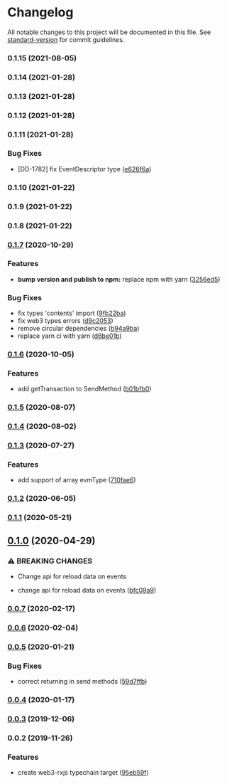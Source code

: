 # Changelog

All notable changes to this project will be documented in this file. See [standard-version](https://github.com/conventional-changelog/standard-version) for commit guidelines.

### 0.1.15 (2021-08-05)

### 0.1.14 (2021-01-28)

### 0.1.13 (2021-01-28)

### 0.1.12 (2021-01-28)

### 0.1.11 (2021-01-28)


### Bug Fixes

* [DD-1782] fix EventDescriptor type ([e626f6a](https://github.com/akropolisio/typechain-target-web3-rxjs/commit/e626f6a7e88f0421922cfa404aed7ef650cc6d9b))

### 0.1.10 (2021-01-22)

### 0.1.9 (2021-01-22)

### 0.1.8 (2021-01-22)

### [0.1.7](https://github.com/akropolisio/typechain-target-web3-rxjs/compare/v0.1.6...v0.1.7) (2020-10-29)


### Features

* **bump version and publish to npm:** replace npm with yarn ([3256ed5](https://github.com/akropolisio/typechain-target-web3-rxjs/commit/3256ed5f2fba9c15ce38771689045cec8c3d651c))


### Bug Fixes

* fix types 'contents' import ([9fb22ba](https://github.com/akropolisio/typechain-target-web3-rxjs/commit/9fb22ba22b1dccbb77a76bf929f6c2102cf957ee))
* fix web3 types errors ([d9c2053](https://github.com/akropolisio/typechain-target-web3-rxjs/commit/d9c2053766908d115e821aaac8977d20c0d55abb))
* remove circular dependencies ([b94a9ba](https://github.com/akropolisio/typechain-target-web3-rxjs/commit/b94a9ba12398b742984fadc6048db629f26ab13c))
* replace yarn ci with yarn ([d6be01b](https://github.com/akropolisio/typechain-target-web3-rxjs/commit/d6be01b5c628aef790c563d9ad90212dde0afcdd))

### [0.1.6](https://github.com/akropolisio/typechain-target-web3-rxjs/compare/v0.1.5...v0.1.6) (2020-10-05)


### Features

* add getTransaction to SendMethod ([b01bfb0](https://github.com/akropolisio/typechain-target-web3-rxjs/commit/b01bfb0f3437464094d0271a2bff0adee8c67a12))

### [0.1.5](https://github.com/akropolisio/typechain-target-web3-rxjs/compare/v0.1.4...v0.1.5) (2020-08-07)

### [0.1.4](https://github.com/akropolisio/typechain-target-web3-rxjs/compare/v0.1.3...v0.1.4) (2020-08-02)

### [0.1.3](https://github.com/akropolisio/typechain-target-web3-rxjs/compare/v0.1.2...v0.1.3) (2020-07-27)


### Features

* add support of array evmType ([710fae6](https://github.com/akropolisio/typechain-target-web3-rxjs/commit/710fae6d3954944fa432ea1b9bf11d478fec4923))

### [0.1.2](https://github.com/akropolisio/typechain-target-web3-rxjs/compare/v0.1.1...v0.1.2) (2020-06-05)

### [0.1.1](https://github.com/akropolisio/typechain-target-web3-rxjs/compare/v0.1.0...v0.1.1) (2020-05-21)

## [0.1.0](https://github.com/akropolisio/typechain-target-web3-rxjs/compare/v0.0.7...v0.1.0) (2020-04-29)


### ⚠ BREAKING CHANGES

* Change api for reload data on events

* change api for reload data on events ([bfc09a9](https://github.com/akropolisio/typechain-target-web3-rxjs/commit/bfc09a938be5d0a6f6f779e765d4ad6f9cfe91b3))

### [0.0.7](https://github.com/akropolisio/typechain-target-web3-rxjs/compare/v0.0.6...v0.0.7) (2020-02-17)

### [0.0.6](https://github.com/akropolisio/typechain-target-web3-rxjs/compare/v0.0.5...v0.0.6) (2020-02-04)

### [0.0.5](https://github.com/akropolisio/typechain-target-web3-rxjs/compare/v0.0.4...v0.0.5) (2020-01-21)


### Bug Fixes

* correct returning in send methods ([59d7ffb](https://github.com/akropolisio/typechain-target-web3-rxjs/commit/59d7ffbb92f638475ad23c041ad03a0419bee30e))

### [0.0.4](https://github.com/akropolisio/typechain-target-web3-rxjs/compare/v0.0.3...v0.0.4) (2020-01-17)

### [0.0.3](https://github.com/akropolisio/typechain-target-web3-rxjs/compare/v0.0.2...v0.0.3) (2019-12-06)

### 0.0.2 (2019-11-26)


### Features

* create web3-rxjs typechain target ([95eb59f](https://github.com/akropolisio/typechain-target-web3-rxjs/commit/95eb59fa013f26a7acefd0df2a2ef223ac72e3fb))

